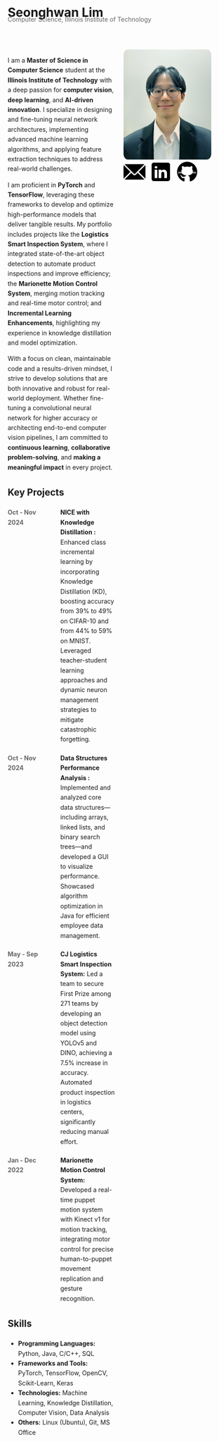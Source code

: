 <div style="display: flex; flex-wrap: wrap; align-items: flex-start; gap: 20px;">

  <!-- Banner -->
  <div style="flex: 2; min-width: 1000px; padding-left: 20px; padding-right: 20px; padding: 20px; text-align: left;">
    <h1 style="margin: 10px 0;">Seonghwan Lim</h1>
    <p style="color: #666; margin-top: -20px; margin-bottom: 20px;">
      <a href="https://www.iit.edu/computer-science" 
         target="_blank" 
         style="text-decoration: none; color: #666;">
         Computer Science, 
      </a>
      <a href="https://www.iit.edu/" 
         target="_blank" 
         style="text-decoration: none; color: #666;">
         Illinois Institute of Technology
      </a>
    </p>
  </div>

  <!-- Main Content -->
  <div style="flex: 2; max-width: 800px; margin: 0 auto; padding-left: 20px; line-height: 1.6;">
    <p>
      I am a <strong>Master of Science in Computer Science</strong> student at the 
      <strong>Illinois Institute of Technology</strong> with a deep passion for 
      <strong>computer vision</strong>, <strong>deep learning</strong>, and <strong>AI-driven innovation</strong>. 
      I specialize in designing and fine-tuning neural network architectures, implementing 
      advanced machine learning algorithms, and applying feature extraction techniques to address 
      real-world challenges.
    </p>
    <p>
      I am proficient in <strong>PyTorch</strong> and <strong>TensorFlow</strong>, leveraging these frameworks 
      to develop and optimize high-performance models that deliver tangible results. My portfolio includes 
      projects like the <strong>Logistics Smart Inspection System</strong>, where I integrated state-of-the-art 
      object detection to automate product inspections and improve efficiency; the 
      <strong>Marionette Motion Control System</strong>, merging motion tracking and real-time motor control; 
      and <strong>Incremental Learning Enhancements</strong>, highlighting my experience in knowledge 
      distillation and model optimization.
    </p>
    <p>
      With a focus on clean, maintainable code and a results-driven mindset, I strive to develop solutions that 
      are both innovative and robust for real-world deployment. Whether fine-tuning a convolutional neural network 
      for higher accuracy or architecting end-to-end computer vision pipelines, I am committed to 
      <strong>continuous learning</strong>, <strong>collaborative problem-solving</strong>, and 
      <strong>making a meaningful impact</strong> in every project.
    </p>
    <h2>Key Projects</h2>
    <div style="display: flex; flex-direction: column; gap: 20px;">
      <!-- Project 1 -->
      <div style="display: flex; align-items: flex-start; gap: 20px;">
        <div style="flex: 0 0 100px; font-weight: bold; color: #666;">Oct - Nov 2024</div>
        <div style="flex: 1;">
          <strong>
            <a href="https://github.com/seonghwan97/NICE-with-KD.git" target="_blank" style="text-decoration: none;">
              NICE with Knowledge Distillation
            </a>:
          </strong>
          Enhanced class incremental learning by incorporating Knowledge Distillation (KD), boosting accuracy 
          from 39% to 49% on CIFAR-10 and from 44% to 59% on MNIST. Leveraged teacher-student learning approaches 
          and dynamic neuron management strategies to mitigate catastrophic forgetting.
        </div>
      </div>
      <!-- Project 2 -->
      <div style="display: flex; align-items: flex-start; gap: 20px;">
        <div style="flex: 0 0 100px; font-weight: bold; color: #666;">Oct - Nov 2024</div>
        <div style="flex: 1;">
          <strong>
            <a href="https://github.com/seonghwan97/Data-Structure-Performance-Analysis.git" target="_blank" style="text-decoration: none;">
              Data Structures Performance Analysis
            </a>:
          </strong>
          Implemented and analyzed core data structures—including arrays, linked lists, and binary search 
          trees—and developed a GUI to visualize performance. Showcased algorithm optimization in Java for 
          efficient employee data management.
        </div>
      </div>
      <!-- Project 3 -->
      <div style="display: flex; align-items: flex-start; gap: 20px;">
        <div style="flex: 0 0 100px; font-weight: bold; color: #666;">May - Sep 2023</div>
        <div style="flex: 1;">
          <strong>CJ Logistics Smart Inspection System:</strong> Led a team to secure First Prize among 271 teams 
          by developing an object detection model using YOLOv5 and DINO, achieving a 7.5% increase in accuracy. 
          Automated product inspection in logistics centers, significantly reducing manual effort.
        </div>
      </div>
      <!-- Project 4 -->
      <div style="display: flex; align-items: flex-start; gap: 20px;">
        <div style="flex: 0 0 100px; font-weight: bold; color: #666;">Jan - Dec 2022</div>
        <div style="flex: 1;">
          <strong>Marionette Motion Control System:</strong> Developed a real-time puppet motion system with 
          Kinect v1 for motion tracking, integrating motor control for precise human-to-puppet movement 
          replication and gesture recognition.
        </div>
      </div>
    </div>
    <h2>Skills</h2>
    <ul>
      <li><strong>Programming Languages:</strong> Python, Java, C/C++, SQL</li>
      <li><strong>Frameworks and Tools:</strong> PyTorch, TensorFlow, OpenCV, Scikit-Learn, Keras</li>
      <li><strong>Technologies:</strong> Machine Learning, Knowledge Distillation, Computer Vision, Data Analysis</li>
      <li><strong>Others:</strong> Linux (Ubuntu), Git, MS Office</li>
    </ul>
  </div>

  <!-- Sidebar -->
  <div style="flex: 1; min-width: 200px; text-align: left; padding-right: 20px;">
    <img src="./images/headshot.png" alt="Headshot" 
         style="width: 100%; max-width: 300px; border-radius: 5%; margin-bottom: 10px;">
    <!-- Social icons in one line -->
    <div style="display: flex; align-items: center; gap: 10px; margin-top: -10px;">
      <!-- Email icon -->
      <a href="mailto:slim24@hawk.iit.edu" 
         style="display: inline-block; text-decoration: none; color: #333;">
        <img src="./images/email.png" alt="Email" style="width: 50px; height: 50px;">
      </a>
      <!-- LinkedIn icon -->
      <a href="https://www.linkedin.com/in/slim-97-kr" target="_blank" 
         style="display: inline-block; text-decoration: none; color: #333;">
        <img src="./images/linkedin.png" alt="LinkedIn" style="width: 50px; height: 50px;">
      </a>
      <!-- GitHub icon -->
      <a href="https://github.com/seonghwan97" target="_blank" 
         style="display: inline-block; text-decoration: none; color: #333;">
        <img src="./images/git.png" alt="GitHub" style="width: 50px; height: 50px;">
      </a>
    </div>
  </div>

</div>